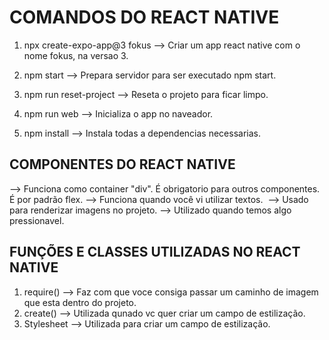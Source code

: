 # COMANDOS DO REACT NATIVE

1. npx create-expo-app@3 fokus --> Criar um app react native com o nome fokus, na versao 3.

2. npm start --> Prepara servidor para ser executado npm start.

3. npm run reset-project --> Reseta o projeto para ficar limpo.

4. npm run web --> Inicializa o app no naveador.

5. npm install --> Instala todas a dependencias necessarias.

## COMPONENTES DO REACT NATIVE
<view> </view> --> Funciona como container "div". É obrigatorio para outros componentes. É por padrão flex.
<Text> </Text> --> Funciona quando você vi utilizar textos.
<Image> --> Usado para renderizar imagens no projeto.
<Pressable></Pressable> --> Utilizado quando temos algo pressionavel.

## FUNÇÕES E CLASSES UTILIZADAS NO REACT NATIVE

1. require() --> Faz com que voce consiga passar um caminho de imagem que esta dentro do projeto.
2. create() --> Utilizada qunado vc quer criar um campo de estilização.
3. Stylesheet --> Utilizada para criar um campo de estilização.